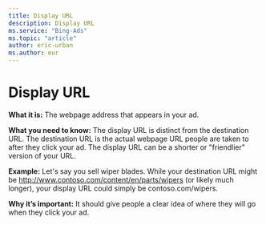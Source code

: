 ```yaml
---
title: Display URL
description: Display URL
ms.service: "Bing-Ads"
ms.topic: "article"
author: eric-urban
ms.author: eur
---
```


# Display URL

**What it is:**     The webpage address that appears in your ad.

**What you need to know:**  The display URL is distinct from the destination URL. The destination URL is the actual webpage URL people are taken to after they click your ad. The display URL can be a shorter or "friendlier" version of your URL.

**Example:**  Let's say you sell wiper blades. While your destination URL might be http://www.contoso.com/content/en/parts/wipers (or likely much longer), your display URL could simply be contoso.com/wipers.

**Why it’s important:**     It should give people a clear idea of where they will go when they click your ad.



